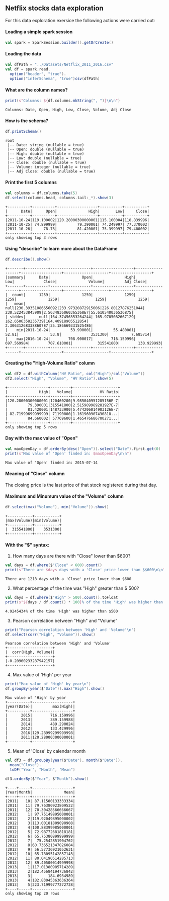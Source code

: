 ## Netflix stocks data exploration

For this data exploration exersice the following actions were carried out:

#### Loading a simple spark session
```scala
val spark = SparkSession.builder().getOrCreate()
```

#### Loading the data
```scala
val dfPath = "../Datasets/Netflix_2011_2016.csv"
val df = spark.read.
  option("header", "true").
  option("inferSchema", "true")csv(dfPath)
```

#### What are the column names?
```scala
print(s"Columns: ${df.columns.mkString(", ")}\n\n")
```
`Columns: Date, Open, High, Low, Close, Volume, Adj Close`

#### How is the schema?
```scala
df.printSchema()
```
```
root
 |-- Date: string (nullable = true)
 |-- Open: double (nullable = true)
 |-- High: double (nullable = true)
 |-- Low: double (nullable = true)
 |-- Close: double (nullable = true)
 |-- Volume: integer (nullable = true)
 |-- Adj Close: double (nullable = true)
```

#### Print the first 5 columns
```scala
val columns = df.columns.take(5)
df.select(columns.head, columns.tail:_*).show(3)
```
```
+----------+----------+------------------+----------+----------+
|      Date|      Open|              High|       Low|     Close|
+----------+----------+------------------+----------+----------+
|2011-10-24|119.100002|120.28000300000001|115.100004|118.839996|
|2011-10-25| 74.899999|         79.390001| 74.249997| 77.370002|
|2011-10-26|     78.73|         81.420001| 75.399997| 79.400002|
+----------+----------+------------------+----------+----------+
only showing top 3 rows
```

#### Using "describe" to learn more about the DataFrame
```scala
df.describe().show()
```
```
+-------+----------+------------------+------------------+------------------+------------------+--------------------+------------------+
|summary|      Date|              Open|              High|               Low|             Close|              Volume|         Adj Close|
+-------+----------+------------------+------------------+------------------+------------------+--------------------+------------------+
|  count|      1259|              1259|              1259|              1259|              1259|                1259|              1259|
|   mean|      null|230.39351086656092|233.97320872915006|226.80127876251044|  230.522453845909|2.5634836060365368E7|55.610540036536875|
| stddev|      null|164.37456353264244| 165.9705082667129| 162.6506358235739|164.40918905512854| 2.306312683388607E7|35.186669331525486|
|    min|2011-10-24|         53.990001|         55.480001|             52.81|              53.8|             3531300|          7.685714|
|    max|2016-10-24|        708.900017|        716.159996|        697.569984|        707.610001|           315541800|        130.929993|
+-------+----------+------------------+------------------+------------------+------------------+--------------------+------------------+
```

#### Creating the "High-Volume Ratio" column
```scala
val df2 = df.withColumn("HV Ratio", col("High")/col("Volume"))
df2.select("High", "Volume", "HV Ratio").show(5)
```
```
+------------------+---------+--------------------+
|              High|   Volume|            HV Ratio|
+------------------+---------+--------------------+
|120.28000300000001|120460200|9.985040951285156E-7|
|         79.390001|315541800|2.515989989281927E-7|
|         81.420001|148733900|5.474206014903126E-7|
| 82.71999699999999| 71190000|1.161960907430818...|
|         84.660002| 57769600|1.465476686700271...|
+------------------+---------+--------------------+
only showing top 5 rows
```

#### Day with the max value of "Open"
```scala
val maxOpenDay = df.orderBy(desc("Open")).select("Date").first.get(0)
print(s"Max value of 'Open' finded in: $maxOpenDay\n\n")
```
`Max value of 'Open' finded in: 2015-07-14`


#### Meaning of "Close" column
The closing price is the last price of that stock registered during that day.

#### Maximum and Minumum value of the "Volume" column
```scala
df.select(max("Volume"), min("Volume")).show()
```
```
+-----------+-----------+
|max(Volume)|min(Volume)|
+-----------+-----------+
|  315541800|    3531300|
+-----------+-----------+
```

#### With the "$" syntax:
1. How many days are there with "Close" lower than $600?
```scala
val days = df.where($"Close" < 600).count()
print(s"There are $days days with a 'Close' price lower than $$600\n\n")
```
`There are 1218 days with a 'Close' price lower than $600`

2. What percentage of the time was "High" greater than $ 500?
```scala
val days = df.where($"High" > 500).count().toFloat
print(s"${days / df.count() * 100}% of the time 'High' was higher than $$500\n\n")
```
`4.9245434% of the time 'High' was higher than $500`

3. Pearson correlation between "High" and "Volume"
```scala
print("Pearson correlation between 'High' and 'Volume'\n")
df.select(corr("High", "Volume")).show()
```
```
Pearson correlation between 'High' and 'Volume'
+--------------------+
|  corr(High, Volume)|
+--------------------+
|-0.20960233287942157|
+--------------------+
```

4. Max value of 'High' per year
```scala
print("Max value of 'High' by year\n")
df.groupBy(year($"Date")).max("High").show()
```
```
Max value of 'High' by year
+----------+------------------+                                                 
|year(Date)|         max(High)|
+----------+------------------+
|      2015|        716.159996|
|      2013|        389.159988|
|      2014|        489.290024|
|      2012|        133.429996|
|      2016|129.28999299999998|
|      2011|120.28000300000001|
+----------+------------------+
```

5. Mean of 'Close' by calendar month
```scala
val df3 = df.groupBy(year($"Date"), month($"Date")).
  mean("Close").
  toDF("Year", "Month", "Mean")

df3.orderBy($"Year", $"Month").show()
```
```
+----+-----+------------------+                                                 
|Year|Month|              Mean|
+----+-----+------------------+
|2011|   10| 87.11500133333334|
|2011|   11| 79.76380923809522|
|2011|   12| 70.30428566666667|
|2012|    1| 97.75149895000001|
|2012|    2|119.92049895000002|
|2012|    3|113.00181809090908|
|2012|    4|100.88399985000001|
|2012|    5| 72.98772681818181|
|2012|    6| 65.75380899999999|
|2012|    7|  75.2542851904762|
|2012|    8|60.736521347826084|
|2012|    9| 56.57736921052631|
|2012|   10| 65.78095142857143|
|2012|   11| 80.04190514285713|
|2012|   12| 89.40500014999998|
|2013|    1|117.01380985714289|
|2013|    2|182.45684194736842|
|2013|    3|       184.6934989|
|2013|    4|182.83045363636364|
|2013|    5|223.71999777272728|
+----+-----+------------------+
only showing top 20 rows
```
